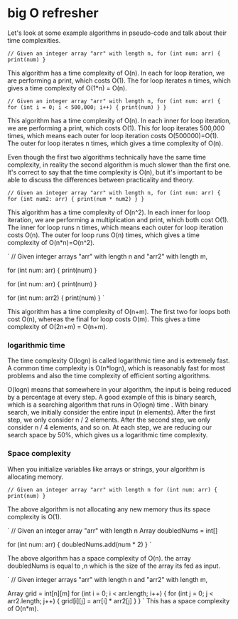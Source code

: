 # big O refresher 

Let's look at some example algorithms in pseudo-code and talk about their time complexities.

`
// Given an integer array "arr" with length n,
for (int num: arr) {
    print(num)
}
`

This algorithm has a time complexity of O(n). In each for loop iteration, we are performing a print, which costs O(1). The for loop iterates n times, which gives a time complexity of O(1*n) = O(n).

`
// Given an integer array "arr" with length n,
for (int num: arr) {
    for (int i = 0; i < 500,000; i++) {
        print(num)
    }
}
`

This algorithm has a time complexity of O(n). In each inner for loop iteration, we are performing a print, which costs O(1). This for loop iterates 500,000 times, which means each outer for loop iteration costs O(500000)=O(1). The outer for loop iterates n times, which gives a time complexity of O(n).

Even though the first two algorithms technically have the same time complexity, in reality the second algorithm is much slower than the first one. It's correct to say that the time complexity is O(n), but it's important to be able to discuss the differences between practicality and theory.

`
// Given an integer array "arr" with length n,
for (int num: arr) {
    for (int num2: arr) {
        print(num * num2)
    }
}
`

This algorithm has a time complexity of O(n^2). In each inner for loop iteration, we are performing a multiplication and print, which both cost O(1). The inner for loop runs n times, which means each outer for loop iteration costs O(n). The outer for loop runs O(n) times, which gives a time complexity of O(n*n)=O(n^2).

`
// Given integer arrays "arr" with length n and "arr2" with length m,

for (int num: arr) { print(num) }

for (int num: arr) { print(num) }

for (int num: arr2) { print(num) }
`

This algorithm has a time complexity of O(n+m). The first two for loops both cost O(n), whereas the final for loop costs O(m). This gives a time complexity of O(2n+m) = O(n+m).

### logarithmic time 

The time complexity O(logn) is called logarithmic time and is extremely fast. A common time complexity is O(n*logn), which is reasonably fast for most problems and also the time complexity of efficient sorting algorithms.

O(logn) means that somewhere in your algorithm, the input is being reduced by a percentage at every step. A good example of this is binary search, which is a searching algorithm that runs in O(logn) time . With binary search, we initially consider the entire input (n elements). After the first step, we only consider n / 2 elements. After the second step, we only consider n / 4 elements, and so on. At each step, we are reducing our search space by 50%, which gives us a logarithmic time complexity.

### Space complexity

When you initialize variables like arrays or strings, your algorithm is allocating memory.

`
// Given an integer array "arr" with length n
for (int num: arr) {
    print(num)
}
`

The above algorithm is not allocating any new memory thus its space complexity is O(1). 

`
// Given an integer array "arr" with length n
Array doubledNums = int[]

for (int num: arr) {
    doubledNums.add(num * 2)
}
`

The above algorithm has a space complexity of O(n). the array doubledNums is equal to ,n which is the size of the array its fed as input. 

`
// Given integer arrays "arr" with length n and "arr2" with length m,

Array grid = int[n][m]
for (int i = 0; i < arr.length; i++) {
    for (int j = 0; j < arr2.length; j++) {
        grid[i][j] = arr[i] * arr2[j]
    }
}
`
This has a space complexity of O(n*m). 